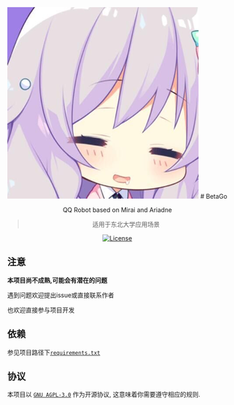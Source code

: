 <div align="center">
<img src=".github/betago.jpg"/>
# BetaGo

QQ Robot based on Mirai and Ariadne

> 适用于东北大学应用场景

<a href="https://github.com/Yastruhank/BetaGo/blob/main/LICENSE"><img alt="License" src="https://img.shields.io/badge/license-APGL--3.0-green"></a>
</div>

## 注意

**本项目尚不成熟,可能会有潜在的问题**

遇到问题欢迎提出issue或直接联系作者

也欢迎直接参与项目开发

## 依赖
参见项目路径下[`requirements.txt`](requirements.txt)

## 协议
本项目以 [`GNU AGPL-3.0`](https://choosealicense.com/licenses/agpl-3.0/) 作为开源协议, 这意味着你需要遵守相应的规则.